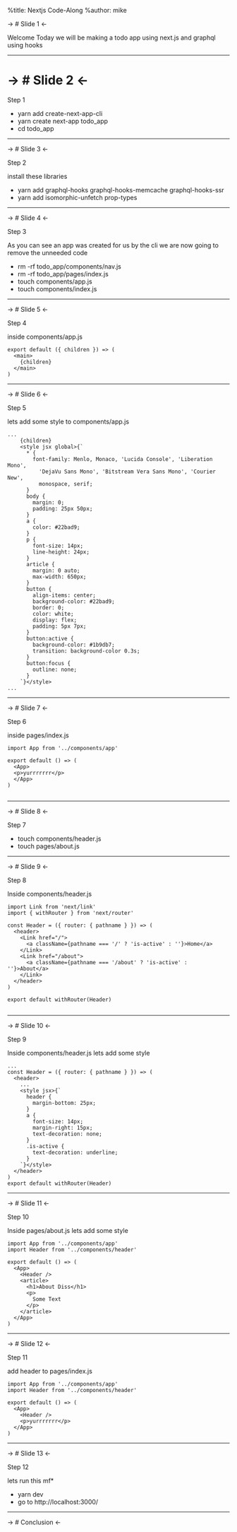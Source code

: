 %title: Nextjs Code-Along
%author: mike


-> # Slide 1 <-

Welcome Today we will be making a todo app using next.js and graphql using hooks

--------------------------------------------------
-> # Slide 2 <-
==============

Step 1

* yarn add create-next-app-cli
* yarn create next-app todo_app
* cd todo_app



-------------------------------------------------
-> # Slide 3  <-

Step 2

install these libraries

* yarn add graphql-hooks graphql-hooks-memcache graphql-hooks-ssr 
* yarn add isomorphic-unfetch prop-types


-------------------------------------------------

-> # Slide 4  <-

Step 3

As you can see an app was created for us by the cli we are now going to remove the unneeded code

* rm -rf todo_app/components/nav.js
* rm -rf todo_app/pages/index.js
* touch components/app.js
* touch components/index.js


-------------------------------------------------

-> # Slide 5  <-

Step 4

inside components/app.js

```
export default ({ children }) => (
  <main>
    {children}
  </main>
)

```

-------------------------------------------------


-> # Slide 6  <-

Step 5

lets add some style to components/app.js

```
...
    {children}
    <style jsx global>{`
      * {
        font-family: Menlo, Monaco, 'Lucida Console', 'Liberation Mono',
          'DejaVu Sans Mono', 'Bitstream Vera Sans Mono', 'Courier New',
          monospace, serif;
      }
      body {
        margin: 0;
        padding: 25px 50px;
      }
      a {
        color: #22bad9;
      }
      p {
        font-size: 14px;
        line-height: 24px;
      }
      article {
        margin: 0 auto;
        max-width: 650px;
      }
      button {
        align-items: center;
        background-color: #22bad9;
        border: 0;
        color: white;
        display: flex;
        padding: 5px 7px;
      }
      button:active {
        background-color: #1b9db7;
        transition: background-color 0.3s;
      }
      button:focus {
        outline: none;
      }
    `}</style>
...
```

-------------------------------------------------

-> # Slide 7  <-

Step 6

inside pages/index.js

```
import App from '../components/app'

export default () => (
  <App>
  <p>yurrrrrrr</p>
  </App>
)


```

-------------------------------------------------

-> # Slide 8  <-

Step 7

* touch components/header.js
* touch pages/about.js


-------------------------------------------------

-> # Slide 9  <-

Step 8

Inside components/header.js

```
import Link from 'next/link'
import { withRouter } from 'next/router'

const Header = ({ router: { pathname } }) => (
  <header>
    <Link href="/">
      <a className={pathname === '/' ? 'is-active' : ''}>Home</a>
    </Link>
    <Link href="/about">
      <a className={pathname === '/about' ? 'is-active' : ''}>About</a>
    </Link>
  </header>
)

export default withRouter(Header)


```

-------------------------------------------------

-> # Slide 10  <-

Step 9


Inside components/header.js lets add some style

```
...
const Header = ({ router: { pathname } }) => (
  <header>
  	...
    <style jsx>{`
      header {
        margin-bottom: 25px;
      }
      a {
        font-size: 14px;
        margin-right: 15px;
        text-decoration: none;
      }
      .is-active {
        text-decoration: underline;
      }
    `}</style>
  </header>
)
export default withRouter(Header)

```


-------------------------------------------------

-> # Slide 11  <-

Step 10

Inside pages/about.js lets add some style

```
import App from '../components/app'
import Header from '../components/header'

export default () => (
  <App>
    <Header />
    <article>
      <h1>About Diss</h1>
      <p> 
      	Some Text 
      </p>
    </article>
  </App>
)
```

-------------------------------------------------

-> # Slide 12  <-

Step 11

add header to pages/index.js

```
import App from '../components/app'
import Header from '../components/header'

export default () => (
  <App>
    <Header />
    <p>yurrrrrrr</p>
  </App>
)
```

-------------------------------------------------

-> # Slide 13  <-

Step 12

lets run this mf*

* yarn dev
* go to http://localhost:3000/


-------------------------------------------------
-> # Conclusion  <-
